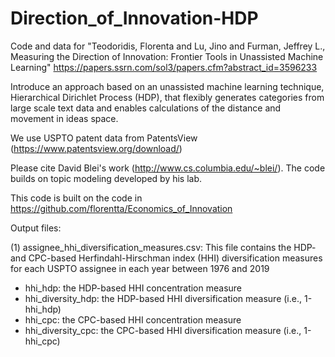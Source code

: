 # Direction_of_Innovation-HDP
Code and data for "Teodoridis, Florenta and Lu, Jino and Furman, Jeffrey L., Measuring the Direction of Innovation: Frontier Tools in Unassisted Machine Learning" https://papers.ssrn.com/sol3/papers.cfm?abstract_id=3596233

Introduce an approach based on an unassisted machine learning technique, Hierarchical Dirichlet Process (HDP), that flexibly generates categories from large scale text data and enables calculations of the distance and movement in ideas space.

We use USPTO patent data from PatentsView (https://www.patentsview.org/download/)

Please cite David Blei's work (http://www.cs.columbia.edu/~blei/). The code builds on topic modeling developed by his lab.

This code is built on the code in https://github.com/florentta/Economics_of_Innovation

Output files:

(1) assignee_hhi_diversification_measures.csv: This file contains the HDP- and CPC-based Herfindahl-Hirschman index (HHI) diversification measures for each USPTO assignee in each year between 1976 and 2019
- hhi_hdp: the HDP-based HHI concentration measure
- hhi_diversity_hdp: the HDP-based HHI diversification measure (i.e., 1-hhi_hdp)
- hhi_cpc: the CPC-based HHI concentration measure
- hhi_diversity_cpc: the CPC-based HHI diversification measure (i.e., 1-hhi_cpc)
